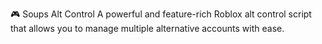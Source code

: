 🎮 Soups Alt Control
A powerful and feature-rich Roblox alt control script that allows you to manage multiple alternative accounts with ease.
